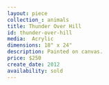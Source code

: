 ```yaml
---
layout: piece
collection_: animals
title: Thunder Over Hill
id: thunder-over-hill
media:  Acrylic
dimensions: 18" x 24"
description: Painted on canvas.
price: $250
create_date: 2012
availability: sold
---
```

